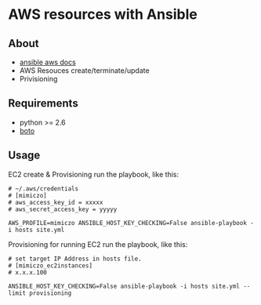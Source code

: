 # AWS resources with Ansible

## About

* [ansible aws docs](http://docs.ansible.com/ansible/guide_aws.html)
* AWS Resouces create/terminate/update
* Privisioning

## Requirements

* python >= 2.6
* [boto](https://github.com/boto/boto)

## Usage

EC2 create & Provisioning run the playbook, like this:
```
# ~/.aws/credentials
# [mimiczo]
# aws_access_key_id = xxxxx
# aws_secret_access_key = yyyyy

AWS_PROFILE=mimiczo ANSIBLE_HOST_KEY_CHECKING=False ansible-playbook -i hosts site.yml
```

Provisioning for running EC2 run the playbook, like this:
```
# set target IP Address in hosts file.
# [mimiczo_ec2instances]
# x.x.x.100

ANSIBLE_HOST_KEY_CHECKING=False ansible-playbook -i hosts site.yml --limit provisioning
```
